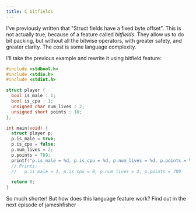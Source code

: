 ```yaml
---
title: C bitfields
---
```


I've previously written that "Struct fields have a fixed byte offset". This is not actually true, because of a feature called _bitfields_. They allow us to do bit packing, but without all the bitwise operators, with greater safety, and greater clarity. The cost is some language complexity.

I'll take the previous example and rewrite it using bitfield feature:

```c
#include <stdbool.h>
#include <stdio.h>
#include <stdint.h>

struct player {
  bool is_male : 1;
  bool is_cpu : 1;
  unsigned char num_lives : 2;
  unsigned short points : 10;
};

int main(void) {
  struct player p;
  p.is_male = true;
  p.is_cpu = false;
  p.num_lives = 2;
  p.points = 789;
  printf("p.is_male = %d, p.is_cpu = %d, p.num_lives = %d, p.points = %d\n", p.is_male, p.is_cpu, p.num_lives, p.points);
  // Prints:
  //   p.is_male = 1, p.is_cpu = 0, p.num_lives = 2, p.points = 789

  return 0;
}
```

So much shorter! But how does this language feature work? Find out in the next episode of jameshfisher
